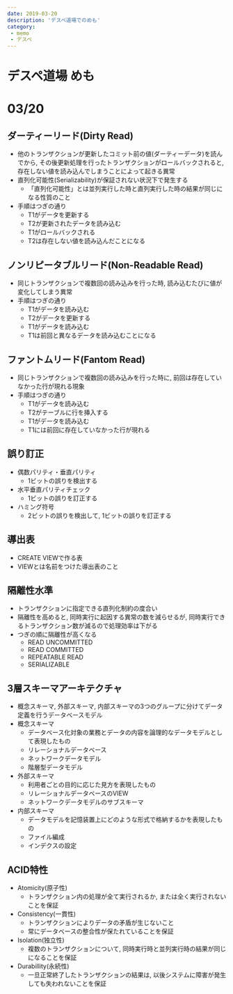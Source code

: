 ```yaml
---
date: 2019-03-20
description: 'デスペ道場でのめも'
category:
 - memo
 - デスペ
---
```


# デスペ道場 めも
# 03/20
## ダーティーリード(Dirty Read)
 - 他のトランザクションが更新したコミット前の値(ダーティーデータ)を読んでから, その後更新処理を行ったトランザクションがロールバックされると, 存在しない値を読み込んでしまうことによって起きる異常
 - 直列化可能性(Serializability)が保証されない状況下で発生する
   - 「直列化可能性」とは並列実行した時と直列実行した時の結果が同じになる性質のこと
 - 手順はつぎの通り
   - T1がデータを更新する
   - T2が更新されたデータを読み込む
   - T1がロールバックされる
   - T2は存在しない値を読み込んだことになる

## ノンリピータブルリード(Non-Readable Read)
 - 同じトランザクションで複数回の読み込みを行った時, 読み込むたびに値が変化してしまう異常
 - 手順はつぎの通り
   - T1がデータを読み込む
   - T2がデータを更新する
   - T1がデータを読み込む
   - T1は前回と異なるデータを読み込むことになる

## ファントムリード(Fantom Read)
 - 同じトランザクションで複数回の読み込みを行った時に, 前回は存在していなかった行が現れる現象
 - 手順はつぎの通り
   - T1がデータを読み込む
   - T2がテーブルに行を挿入する
   - T1がデータを読み込む
   - T1には前回に存在していなかった行が現れる

## 誤り訂正
 - 偶数パリティ・垂直パリティ
   - 1ビットの誤りを検出する
 - 水平垂直パリティチェック
   - 1ビットの誤りを訂正する
 - ハミング符号
   - 2ビットの誤りを検出して, 1ビットの誤りを訂正する

## 導出表
 - CREATE VIEWで作る表
 - VIEWとは名前をつけた導出表のこと

## 隔離性水準
 - トランザクションに指定できる直列化制約の度合い
 - 隔離性を高めると, 同時実行に起因する異常の数を減らせるが, 同時実行できるトランザクション数が減るので処理効率は下がる
 - つぎの順に隔離性が高くなる
   - READ UNCOMMITTED
   - READ COMMITTED
   - REPEATABLE READ
   - SERIALIZABLE

## 3層スキーマアーキテクチャ
 - 概念スキーマ, 外部スキーマ, 内部スキーマの3つのグループに分けてデータ定義を行うデータベースモデル
 - 概念スキーマ
   - データベース化対象の業務とデータの内容を論理的なデータモデルとして表現したもの
   - リレーショナルデータベース
   - ネットワークデータモデル
   - 階層型データモデル
 - 外部スキーマ
   - 利用者ごとの目的に応じた見方を表現したもの
   - リレーショナルデータベースのVIEW
   - ネットワークデータモデルのサブスキーマ
 - 内部スキーマ
   - データモデルを記憶装置上にどのような形式で格納するかを表現したもの
   - ファイル編成
   - インデクスの設定

## ACID特性
 - Atomicity(原子性)
   - トランザクション内の処理が全て実行されるか, または全く実行されないことを保証
 - Consistency(一貫性)
   - トランザクションによりデータの矛盾が生じないこと
   - 常にデータベースの整合性が保たれていることを保証
 - Isolation(独立性)
   - 複数のトランザクションについて, 同時実行時と並列実行時の結果が同じになることを保証
 - Durabillity(永続性)
   - 一旦正常終了したトランザクションの結果は, 以後システムに障害が発生しても失われないことを保証

